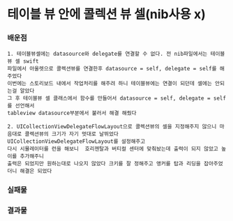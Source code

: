 # 테이블 뷰 안에 콜렉션 뷰 셀(nib사용 x)

### 배운점
    1. 테이블뷰셀에는 datasource와 delegate를 연결할 수 없다. 전 nib파일에서는 테이블 뷰 셀 swift
    파일에서 아울렛으로 콜렉션뷰를 연결한후 datasource = self, delegate = self를 해주었다
    이번에는 스토리보드 내에서 작업처리를 해주려 하니 테이블뷰에는 연결이 되던데 셀에는 안되는걸 알았다
    그 후 테이블뷰 셀 클래스에서 함수를 만들어서 datasource = self, delegate = self를 선언해서 
    tableview datasource부분에서 불러서 해결 해줬다 
    
    2. UICollectionViewDelegateFlowLayout으로 콜렉션뷰의 셀을 지정해주지 않으니 마음대로 콜렉션뷰의 크기가 자기 멋대로 날뛰었다 UICollectionViewDelegateFlowLayout를 설정해주고
    다시 시뮬레이터를 런을 해보니  호리젠탈과 버티컬 센터에 맞춰놨는데 출력이 되지 않았고 높이를 추가해주니 
    출력은 되었지만 원하는대로 나오지 않았다 크키를 잘 정해주고 앵커를 탑과 리딩을 잡아주었더니 해결은 되었다
    
    
    
### 실패물 

### 결과물


